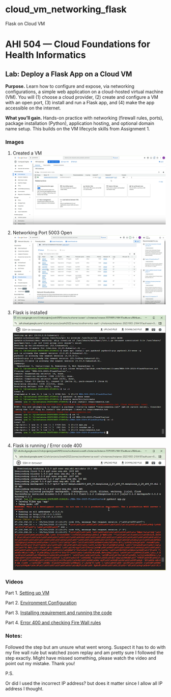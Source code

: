 # cloud_vm_networking_flask
Flask on Cloud VM

# AHI 504 — Cloud Foundations for Health Informatics  
## Lab: Deploy a Flask App on a Cloud VM  

**Purpose.** Learn how to configure and expose, via networking configurations, a simple web application on a cloud-hosted virtual machine (VM). You will (1) choose a cloud provider, (2) create and configure a VM with an open port, (3) install and run a Flask app, and (4) make the app accessible on the internet.  

**What you’ll gain.** Hands-on practice with networking (firewall rules, ports), package installation (Python), application hosting, and optional domain name setup. This builds on the VM lifecycle skills from Assignment 1.

### Images
1. Created a VM
![Created a VM](image-1.png)

2. Networking Port 5003 Open
![Networking Port 5003 Open](image-4.png)

2. Flask is installed
![Flask is installed](image-2.png)

3. Flask is running / Error code 400
![Flask is running](image-3.png)


### Videos

Part 1. [Setting up VM](https://www.loom.com/share/71909e7d5ac94c929d0c92056039dcc2?sid=4ccfe613-e3a2-45be-aadf-5a5389f64c19)

Part 2. [Environment Configuration](https://www.loom.com/share/b7348c75450a47829667c2f4c3590a35?sid=247d7d09-ddc0-4b81-b63f-011383cfd94f)

Part 3. [Installing requirement and running the code](https://www.loom.com/share/a9509443c8c44b86a0c411f376828c6f?sid=fa9afcea-7329-44ac-852f-179752aacad2)

Part 4. [Error 400 and checking Fire Wall rules](https://www.loom.com/share/37c92e0613154103af0008d01110278b?sid=935246ce-493f-4db6-b70e-f8af0e44ba60)


### Notes:

Followed the step but am unsure what went wrong. Suspect it has to do with my fire wall rule but watched zoom replay and am pretty sure I followed the step exactly. Might have missed something, please watch the video and point out my mistake. Thank you!

P.S.

Or did I used the incorrect IP address? but does it matter since I allow all IP address I thought.